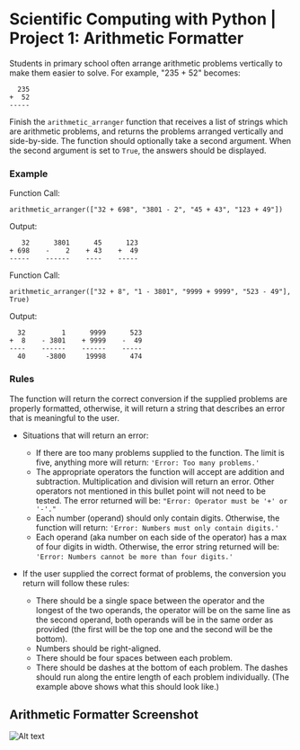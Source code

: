 # Scientific Computing with Python | Project 1: Arithmetic Formatter

Students in primary school often arrange arithmetic problems vertically to make them easier to solve. For example, "235 + 52" becomes:

```
  235
+  52
-----
```
Finish the `arithmetic_arranger` function that receives a list of strings which are arithmetic problems, and returns the problems arranged vertically and side-by-side. The function should optionally take a second argument. When the second argument is set to `True`, the answers should be displayed.

### Example
Function Call:

`arithmetic_arranger(["32 + 698", "3801 - 2", "45 + 43", "123 + 49"])`

Output:
```
   32      3801      45      123
+ 698    -    2    + 43    +  49
-----    ------    ----    -----
```
Function Call:

`arithmetic_arranger(["32 + 8", "1 - 3801", "9999 + 9999", "523 - 49"], True)`

Output:
```
  32         1      9999      523
+  8    - 3801    + 9999    -  49
----    ------    ------    -----
  40     -3800     19998      474
```

### Rules
The function will return the correct conversion if the supplied problems are properly formatted, otherwise, it will return a string that describes an error that is meaningful to the user.

- Situations that will return an error:
    - If there are too many problems supplied to the function. The limit is five, anything more will return: `'Error: Too many problems.'`
    - The appropriate operators the function will accept are addition and subtraction. Multiplication and division will return an error. Other operators not mentioned in this bullet point will not need to be tested. The error returned will be: `"Error: Operator must be '+' or '-'."`
    - Each number (operand) should only contain digits. Otherwise, the function will return: `'Error: Numbers must only contain digits.'`
    - Each operand (aka number on each side of the operator) has a max of four digits in width. Otherwise, the error string returned will be: `'Error: Numbers cannot be more than four digits.'`

- If the user supplied the correct format of problems, the conversion you return will follow these rules:
    - There should be a single space between the operator and the longest of the two operands, the operator will be on the same line as the second operand, both operands will be in the same order as provided (the first will be the top one and the second will be the bottom).
    - Numbers should be right-aligned.
    - There should be four spaces between each problem.
    - There should be dashes at the bottom of each problem. The dashes should run along the entire length of each problem individually. (The example above shows what this should look like.)

## Arithmetic Formatter Screenshot
![Alt text](/scientific_computing_with_python/arithmetic_formatter/media/project_screenshot.png)
